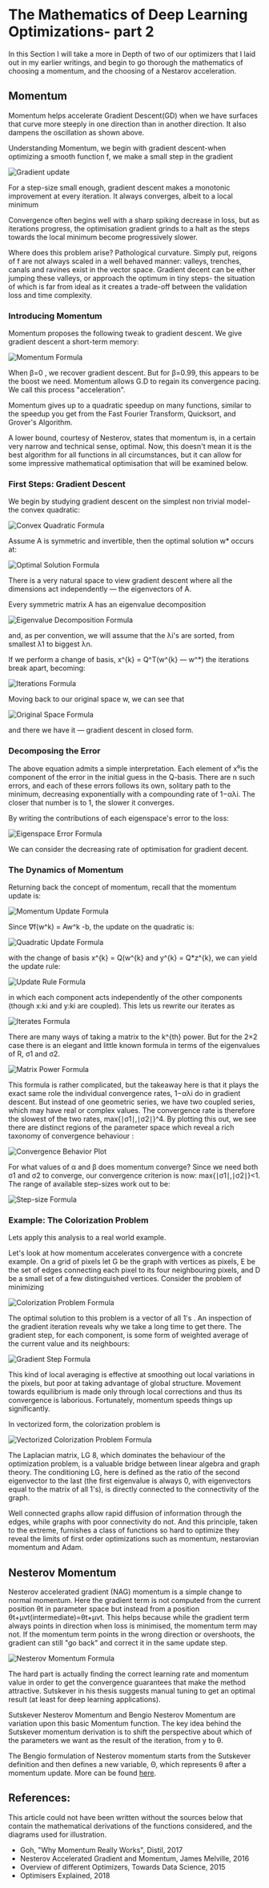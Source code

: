 # The Mathematics of Deep Learning Optimizations- part 2

In this Section I will take a more in Depth of two of our optimizers that I laid out in my earlier writings, and begin to go thorough the mathematics of choosing a momentum, and the choosing of a Nestarov acceleration.

## Momentum

Momentum helps accelerate Gradient Descent(GD) when we have surfaces that curve more steeply in one direction than in another direction. It also dampens the oscillation as shown above.

Understanding Momentum, we begin with gradient descent-when optimizing a smooth function f, we make a small step in the gradient

![Gradient update](/assets/maths-deep-learning-optimisers-part-2/machine_learning_process.png)

For a step-size small enough, gradient descent makes a monotonic improvement at every iteration. It always converges, albeit to a local minimum

Convergence often begins well with a sharp spiking decrease in loss, but as iterations progress, the optimisation gradient grinds to a halt as the steps towards the local minimum become progressively slower.

Where does this problem arise? Pathological curvature. Simply put, reigons of f are not always scaled in a well behaved manner: valleys, trenches, canals and ravines exist in the vector space. Gradient decent can be either jumping these valleys, or approach the optimum in tiny steps- the situation of which is far from ideal as it creates a trade-off between the validation loss and time complexity.

### Introducing Momentum

Momentum proposes the following tweak to gradient descent. We give gradient descent a short-term memory:

![Momentum Formula](/assets/maths-deep-learning-optimisers-part-2/momentum_descent.png)

When β=0 , we recover gradient descent. But for β=0.99, this appears to be the boost we need. Momentum allows G.D to regain its convergence pacing. We call this process "acceleration".

Momentum gives up to a quadratic speedup on many functions, similar to the speedup you get from the Fast Fourier Transform, Quicksort, and Grover's Algorithm.

A lower bound, courtesy of Nesterov, states that momentum is, in a certain very narrow and technical sense, optimal. Now, this doesn't mean it is the best algorithm for all functions in all circumstances, but it can allow for some impressive mathematical optimisation that will be examined below.

### First Steps: Gradient Descent

We begin by studying gradient descent on the simplest non trivial model-the convex quadratic:

![Convex Quadratic Formula](/assets/maths-deep-learning-optimisers-part-2/convex_quadratic.png)

Assume A is symmetric and invertible, then the optimal solution w* occurs at:

![Optimal Solution Formula](/assets/maths-deep-learning-optimisers-part-2/optimal_inversion.png)

There is a very natural space to view gradient descent where all the dimensions act independently — the eigenvectors of A.

Every symmetric matrix A has an eigenvalue decomposition

![Eigenvalue Decomposition Formula](/assets/maths-deep-learning-optimisers-part-2/eigenvalue_decomp.png)

and, as per convention, we will assume that the λ​i​​'s are sorted, from smallest λ​1​​ to biggest λ​n​​.

If we perform a change of basis, x^{k} = Q^T(w^{k} — w^*)
the iterations break apart, becoming:

![Iterations Formula](/_assets/maths-deep-learning-optimisers-part-2/iterations_formula.png)

​​​​Moving back to our original space w, we can see that

![Original Space Formula](/assets/maths-deep-learning-optimisers-part-2/original_space.png)

​​and there we have it — gradient descent in closed form.

### Decomposing the Error

The above equation admits a simple interpretation. Each element of x⁰​ is the component of the error in the initial guess in the Q-basis. There are n such errors, and each of these errors follows its own, solitary path to the minimum, decreasing exponentially with a compounding rate of 1−αλ​i​​. The closer that number is to 1, the slower it converges.

By writing the contributions of each eigenspace's error to the loss:

![Eigenspace Error Formula](/assets/maths-deep-learning-optimisers-part-2/eigenspace_error.png)

We can consider the decreasing rate of optimisation for gradient decent.

### The Dynamics of Momentum

Returning back the concept of momentum, recall that the momentum update is:

![Momentum Update Formula](/assets/maths-deep-learning-optimisers-part-2/momentum_dynamics.png)

Since ∇f(w^k) = Aw^k -b, the update on the quadratic is:

![Quadratic Update Formula](/assets/maths-deep-learning-optimisers-part-2/quadratic_update.png)

with the change of basis x^{k} = Q(w^{k} and y^{k} = Q*z^{k}, we can yield the update rule:

![Update Rule Formula](/assets/maths-deep-learning-optimisers-part-2/update_rule.png)

in which each component acts independently of the other components (though x:ki​​ and y:ki​​ are coupled). This lets us rewrite our iterates as

![Iterates Formula](/assets/maths-deep-learning-optimisers-part-2/iterates.png)

There are many ways of taking a matrix to the k^{th} power. But for the 2×2 case there is an elegant and little known formula in terms of the eigenvalues of R, σ​1​​ and σ​2​​.

![Matrix Power Formula](/assets/maths-deep-learning-optimisers-part-2/matrix_power.png)

This formula is rather complicated, but the takeaway here is that it plays the exact same role the individual convergence rates, 1−αλ​i​​ do in gradient descent. But instead of one geometric series, we have two coupled series, which may have real or complex values. The convergence rate is therefore the slowest of the two rates, max{∣σ​1​​∣,∣σ​2​​∣}^4. By plotting this out, we see there are distinct regions of the parameter space which reveal a rich taxonomy of convergence behaviour :

![Convergence Behavior Plot](/assets/maths-deep-learning-optimisers-part-2/convergence_behaviour.png)

For what values of α and β does momentum converge? Since we need both σ​1​​ and σ​2​​ to converge, our convergence criterion is now: max{∣σ​1​​∣,∣σ​2​​∣}<1. The range of available step-sizes work out to be:

![Step-size Formula](/assets/maths-deep-learning-optimisers-part-2/step_size.png)

### Example: The Colorization Problem

Lets apply this analysis to a real world example.

Let's look at how momentum accelerates convergence with a concrete example. On a grid of pixels let G be the graph with vertices as pixels, E be the set of edges connecting each pixel to its four neighbouring pixels, and D be a small set of a few distinguished vertices. Consider the problem of minimizing

![Colorization Problem Formula](/assets/maths-deep-learning-optimisers-part-2/colourisation_problem.png)

The optimal solution to this problem is a vector of all 1's . An inspection of the gradient iteration reveals why we take a long time to get there. The gradient step, for each component, is some form of weighted average of the current value and its neighbours:

![Gradient Step Formula](/assets/maths-deep-learning-optimisers-part-2/gradient_step.png)

This kind of local averaging is effective at smoothing out local variations in the pixels, but poor at taking advantage of global structure. Movement towards equilibrium is made only through local corrections and thus its convergence is laborious. Fortunately, momentum speeds things up significantly.

In vectorized form, the colorization problem is

![Vectorized Colorization Problem Formula](/assets/maths-deep-learning-optimisers-part-2/vector_colourisation.png)

The Laplacian matrix, L​G​ 8, which dominates the behaviour of the optimization problem, is a valuable bridge between linear algebra and graph theory. The conditioning L​G​​, here is defined as the ratio of the second eigenvector to the last (the first eigenvalue is always 0, with eigenvectors equal to the matrix of all 1's), is directly connected to the connectivity of the graph.

Well connected graphs allow rapid diffusion of information through the edges, while graphs with poor connectivity do not. And this principle, taken to the extreme, furnishes a class of functions so hard to optimize they reveal the limits of first order optimizations such as momentum, nestarovian momentum and Adam.

## Nesterov Momentum

Nesterov accelerated gradient (NAG) momentum is a simple change to normal momentum. Here the gradient term is not computed from the current position θt in parameter space but instead from a position θt+μvt(intermediate)=θt+μvt. This helps because while the gradient term always points in direction when loss is minimised, the momentum term may not. If the momentum term points in the wrong direction or overshoots, the gradient can still "go back" and correct it in the same update step.

![Nesterov Momentum Formula](/assets/maths-deep-learning-optimisers-part-2/nestarov_momentum.png)

The hard part is actually finding the correct learning rate and momentum value in order to get the convergence guarantees that make the method attractive. Sutskever in his thesis suggests manual tuning to get an optimal result (at least for deep learning applications).

Sutskever Nesterov Momentum and Bengio Nesterov Momentum are variation upon this basic Momentum function. The key idea behind the Sutskever momentum derivation is to shift the perspective about which of the parameters we want as the result of the iteration, from y to θ.

The Bengio formulation of Nesterov momentum starts from the Sutskever definition and then defines a new variable, Θ, which represents θ after a momentum update. More can be found [here](https://jlmelville.github.io/mize/nesterov.html).

## References:

This article could not have been written without the sources below that contain the mathematical derivations of the functions considered, and the diagrams used for illustration.

- Goh, "Why Momentum Really Works", Distil, 2017
- Nesterov Accelerated Gradient and Momentum, James Melville, 2016
- Overview of different Optimizers, Towards Data Science, 2015
- Optimisers Explained, 2018

